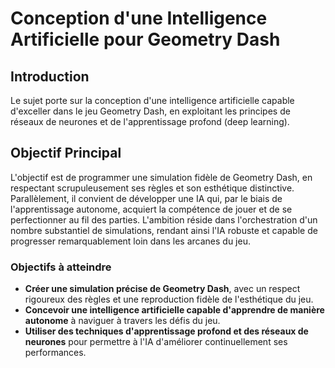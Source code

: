 # Conception d'une Intelligence Artificielle pour Geometry Dash

## Introduction
Le sujet porte sur la conception d'une intelligence artificielle capable d'exceller dans le jeu Geometry Dash, en exploitant les principes de réseaux de neurones et de l'apprentissage profond (deep learning).

## Objectif Principal
L'objectif est de programmer une simulation fidèle de Geometry Dash, en respectant scrupuleusement ses règles et son esthétique distinctive. Parallèlement, il convient de développer une IA qui, par le biais de l'apprentissage autonome, acquiert la compétence de jouer et de se perfectionner au fil des parties. L'ambition réside dans l'orchestration d'un nombre substantiel de simulations, rendant ainsi l'IA robuste et capable de progresser remarquablement loin dans les arcanes du jeu.

### Objectifs à atteindre

- **Créer une simulation précise de Geometry Dash**, avec un respect rigoureux des règles et une reproduction fidèle de l'esthétique du jeu.
- **Concevoir une intelligence artificielle capable d'apprendre de manière autonome** à naviguer à travers les défis du jeu.
- **Utiliser des techniques d'apprentissage profond et des réseaux de neurones** pour permettre à l'IA d'améliorer continuellement ses performances.
